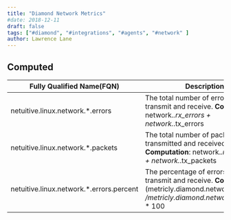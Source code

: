 ```yaml
---
title: "Diamond Network Metrics"
#date: 2018-12-11
draft: false
tags: ["#diamond", "#integrations", "#agents", "#network" ]
author: Lawrence Lane
---
```


## Computed
| Fully Qualified Name(FQN)                   | Description                                                                                                                                           | Units   | Min | Max  | BASE | CORR | UTIL |
|---------------------------------------------|-------------------------------------------------------------------------------------------------------------------------------------------------------|---------|-----|------|------|------|------|
| netuitive.linux.network.*.errors         | The total number of errors, both transmit and receive. **Computation**: network.*.rx_errors + network.*.tx_errors                                           | errors  | 0   | none | yes  | no   | no   |
| netuitive.linux.network.*.packets        | The total number of packets, both transmitted and received. **Computation**: network.*.rx_packets + network.*.tx_packets                                    | packets | 0   | none | yes  | yes  | no   |
| netuitive.linux.network.*.errors.percent | The percentage of errors, both transmit and receive. **Computation**: (metricly.diamond.network.*.errors /metricly.diamond.network.*.packets) * 100 | percent | 0   | 100  | yes  | no   | no   |
